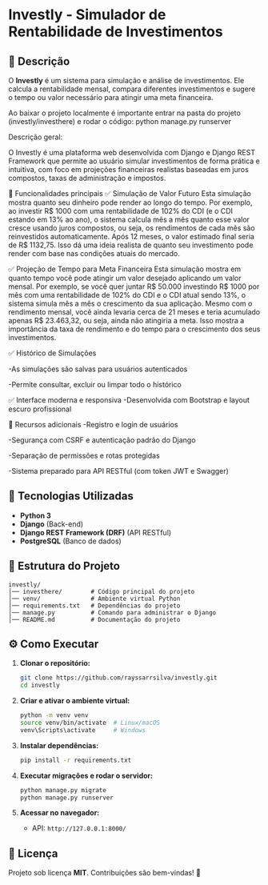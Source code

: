 # Investly - Simulador de Rentabilidade de Investimentos

## 📌 Descrição

O **Investly** é um sistema para simulação e análise de investimentos. Ele calcula a rentabilidade mensal, compara diferentes investimentos e sugere o tempo ou valor necessário para atingir uma meta financeira.

Ao baixar o projeto localmente é importante entrar na pasta do projeto (investly/investhere) e rodar o código: python manage.py runserver 


Descrição geral:

O Investly é uma plataforma web desenvolvida com Django e Django REST Framework que permite ao usuário simular investimentos de forma prática e intuitiva, com foco em projeções financeiras realistas baseadas em juros compostos, taxas de administração e impostos.

🚀 Funcionalidades principais
✅ Simulação de Valor Futuro
Esta simulação mostra quanto seu dinheiro pode render ao longo do tempo. Por exemplo, ao investir R$ 1000 com uma rentabilidade de 102% do CDI (e o CDI estando em 13% ao ano), o sistema calcula mês a mês quanto esse valor cresce usando juros compostos, ou seja, os rendimentos de cada mês são reinvestidos automaticamente. Após 12 meses, o valor estimado final seria de R$ 1132,75. Isso dá uma ideia realista de quanto seu investimento pode render com base nas condições atuais do mercado.

✅ Projeção de Tempo para Meta Financeira
Esta simulação mostra em quanto tempo você pode atingir um valor desejado aplicando um valor mensal. Por exemplo, se você quer juntar R$ 50.000 investindo R$ 1000 por mês com uma rentabilidade de 102% do CDI e o CDI atual sendo 13%, o sistema simula mês a mês o crescimento da sua aplicação. Mesmo com o rendimento mensal, você ainda levaria cerca de 21 meses e teria acumulado apenas R$ 23.463,32, ou seja, ainda não atingiria a meta. Isso mostra a importância da taxa de rendimento e do tempo para o crescimento dos seus investimentos.

✅ Histórico de Simulações

-As simulações são salvas para usuários autenticados

-Permite consultar, excluir ou limpar todo o histórico

✅ Interface moderna e responsiva
-Desenvolvida com Bootstrap e layout escuro profissional

🔐 Recursos adicionais
-Registro e login de usuários

-Segurança com CSRF e autenticação padrão do Django

-Separação de permissões e rotas protegidas

-Sistema preparado para API RESTful (com token JWT e Swagger)


## 🚀 Tecnologias Utilizadas

- **Python 3**
- **Django** (Back-end)
- **Django REST Framework (DRF)** (API RESTful)
- **PostgreSQL** (Banco de dados)

## 📂 Estrutura do Projeto

```
investly/
│── investhere/        # Código principal do projeto
│── venv/              # Ambiente virtual Python
│── requirements.txt   # Dependências do projeto
│── manage.py          # Comando para administrar o Django
│── README.md          # Documentação do projeto
```

## ⚙️ Como Executar

1. **Clonar o repositório:**
   ```bash
   git clone https://github.com/rayssarrsilva/investly.git
   cd investly
   ```

2. **Criar e ativar o ambiente virtual:**
   ```bash
   python -m venv venv
   source venv/bin/activate  # Linux/macOS
   venv\Scripts\activate     # Windows
   ```

3. **Instalar dependências:**
   ```bash
   pip install -r requirements.txt
   ```

4. **Executar migrações e rodar o servidor:**
   ```bash
   python manage.py migrate
   python manage.py runserver
   ```

5. **Acessar no navegador:**
   - API: `http://127.0.0.1:8000/`

## 📄 Licença

Projeto sob licença **MIT**. Contribuições são bem-vindas! 🚀
